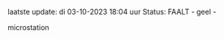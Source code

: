 laatste update: 
di 03-10-2023 18:04   uur 
Status: FAALT - geel - 
<div class="service Y">microstation</div>